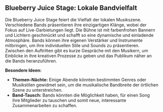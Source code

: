 ## Blueberry Juice Stage: Lokale Bandvielfalt

Die Blueberry Juice Stage feiert die Vielfalt der lokalen Musikszene. Verschiedene Bands präsentieren ihre einzigartigen Klänge, wobei der Fokus auf Live-Darbietungen liegt. Die Bühne ist mit farbenfrohen Bannern und Lichtern geschmückt und schafft so eine dynamische und einladende Atmosphäre. Bands können ihre eigenen Verstärker und Instrumente mitbringen, um ihre individuellen Stile und Sounds zu präsentieren. Zwischen den Auftritten gibt es kurze Gespräche mit den Musikern, um Einblicke in ihre kreativen Prozesse zu geben und das Publikum näher an die Bands heranzuführen.

**Besondere Ideen:**
- **Themen-Nächte:** Einige Abende könnten bestimmten Genres oder Musikstilen gewidmet sein, um die musikalische Bandbreite der örtlichen Szene zu unterstreichen.
- **Band-Tausch:** Bands könnten die Möglichkeit haben, für einen Song ihre Mitglieder zu tauschen und somit neue, interessante Zusammenarbeiten zu schaffen.